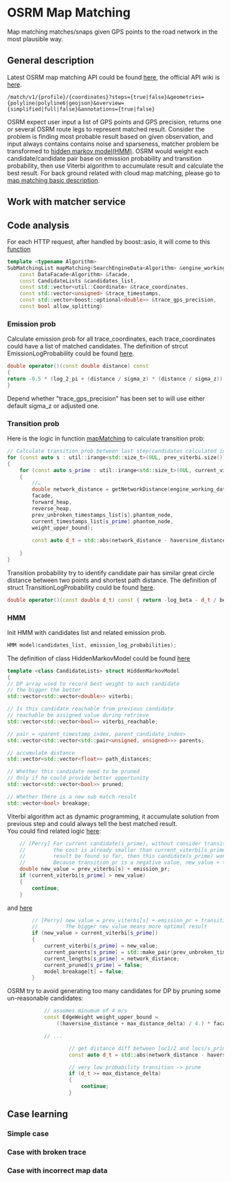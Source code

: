 # OSRM Map Matching
Map matching matches/snaps given GPS points to the road network in the most plausible way.


## General description
Latest OSRM map matching API could be found [here](https://github.com/Project-OSRM/osrm-backend/blob/master/docs/http.md#match-service), the official API wiki is [here](http://project-osrm.org/docs/v5.5.1/api/#match-service).  

```
/match/v1/{profile}/{coordinates}?steps={true|false}&geometries={polyline|polyline6|geojson}&overview={simplified|full|false}&annotations={true|false}
```

OSRM expect user input a list of GPS points and GPS precision, returns one or several OSRM route legs to represent matched result.  Consider the problem is finding most probable result based on given observation, and input always contains contains noise and sparseness, matcher problem be transformed to [hidden markov model(HMM)](https://www.microsoft.com/en-us/research/publication/hidden-markov-map-matching-noise-sparseness).  OSRM would weight each candidate/candidate pair base on emission probability and transition probability, then use Viterbi algorithm to accumulate result and calculate the best result.
For back ground related with cloud map matching, please go to [map matching basic description](../../routing_basic/doc/mapmatching_basic.md).



## Work with matcher service


## Code analysis
For each HTTP request, after handled by boost::asio, it will come to this [function](https://github.com/Telenav/osrm-backend/blob/7677b8513bf8cdbadb575c745acf4f9124887764/src/engine/routing_algorithms/map_matching.cpp#L71)
```c++
template <typename Algorithm>
SubMatchingList mapMatching(SearchEngineData<Algorithm> &engine_working_data,
    const DataFacade<Algorithm> &facade,
    const CandidateLists &candidates_list,
    const std::vector<util::Coordinate> &trace_coordinates,
    const std::vector<unsigned> &trace_timestamps,
    const std::vector<boost::optional<double>> &trace_gps_precision,
    const bool allow_splitting)
```

### Emission prob

Calculate emission prob for all trace_coordinates, each trace_coordinates could have a list of matched candidates.  The definition of strcut EmissionLogProbability could be found [here](https://github.com/Telenav/osrm-backend/blob/7677b8513bf8cdbadb575c745acf4f9124887764/include/engine/map_matching/hidden_markov_model.hpp#L27).

```c++
double operator()(const double distance) const
{
return -0.5 * (log_2_pi + (distance / sigma_z) * (distance / sigma_z)) - log_sigma_z;
}
```
Depend whether "trace_gps_precision" has been set to will use either default sigma_z or adjusted one.


### Transition prob

Here is the logic in function [mapMatching]() to calculate transition prob: 
```C++
// Calculate transition prob between last step(candidates calculated in previous step) and this step
for (const auto s : util::irange<std::size_t>(0UL, prev_viterbi.size()))
{
	for (const auto s_prime : util::irange<std::size_t>(0UL, current_viterbi.size()))
	{
		//…
		double network_distance = getNetworkDistance(engine_working_data,
		facade,
		forward_heap,
		reverse_heap,
		prev_unbroken_timestamps_list[s].phantom_node,
		current_timestamps_list[s_prime].phantom_node,
		weight_upper_bound);
		
		const auto d_t = std::abs(network_distance - haversine_distance);
		
	}
}

```
Transition probability try to identify candidate pair has similar great circle distance between two points and shortest path distance.  The definition of struct TransitionLogProbability could be found [here](https://github.com/Telenav/osrm-backend/blob/7677b8513bf8cdbadb575c745acf4f9124887764/include/engine/map_matching/hidden_markov_model.hpp#L42).
```C++
double operator()(const double d_t) const { return -log_beta - d_t / beta; }
```



### HMM

Init HMM with candidates list and related emission prob.
```C++
HMM model(candidates_list, emission_log_probabilities);
```

The definition of class HiddenMarkovModel could be found [here](https://github.com/Telenav/osrm-backend/blob/7677b8513bf8cdbadb575c745acf4f9124887764/src/engine/routing_algorithms/map_matching.cpp#L224)
```C++
template <class CandidateLists> struct HiddenMarkovModel
{
// DP array used to record best weight to each candidate
// the bigger the better
std::vector<std::vector<double>> viterbi;

// Is this candidate reachable from previous candidate
// reachable be assigned value during retrieve
std::vector<std::vector<bool>> viterbi_reachable;

// pair = <parent_timestamp_index, parent_candidate_index>
std::vector<std::vector<std::pair<unsigned, unsigned>>> parents;

// accumulate distance
std::vector<std::vector<float>> path_distances;

// Whether this candidate need to be pruned
// Only if he could provide better opportunity 
std::vector<std::vector<bool>> pruned;

// Whether there is a new sub match result
std::vector<bool> breakage;

```

Viterbi algorithm act as dynamic programming, it accumulate solution from previous step and could always tell the best matched result.  
You could find related logic [here](https://github.com/Telenav/osrm-backend/blob/7677b8513bf8cdbadb575c745acf4f9124887764/src/engine/routing_algorithms/map_matching.cpp#L235):
```C++
    // [Perry] For current candidate(s_prime), without consider transition prob from s to s_prime, 
    //         the cost is already smaller than current_viterbi[s_prime] which records best 
    //         result be found so far, then this candidate(s_prime) won't be a better solution compare with current_viterbi
    //         Because transition_pr is a negative value, new_value + transition_pr could only be smaller
    double new_value = prev_viterbi[s] + emission_pr;
    if (current_viterbi[s_prime] > new_value)
    {
        continue;
    }
```
and [here](https://github.com/Telenav/osrm-backend/blob/7677b8513bf8cdbadb575c745acf4f9124887764/src/engine/routing_algorithms/map_matching.cpp#L261)

```C++
        // [Perry] new_value = prev_viterbi[s] + emission_pr + transition_pr
        //         The bigger new_value means more optimal result
        if (new_value > current_viterbi[s_prime])
        {
            current_viterbi[s_prime] = new_value;
            current_parents[s_prime] = std::make_pair(prev_unbroken_timestamp, s);
            current_lengths[s_prime] = network_distance;
            current_pruned[s_prime] = false;
            model.breakage[t] = false;
        }
```

OSRM try to avoid generating too many candidates for DP by pruning some un-reasonable candidates:
```C++
            // assumes minumum of 4 m/s
            const EdgeWeight weight_upper_bound =
                ((haversine_distance + max_distance_delta) / 4.) * facade.GetWeightMultiplier();

            // ...

                    // get distance diff between loc1/2 and locs/s_prime
                    const auto d_t = std::abs(network_distance - haversine_distance);

                    // very low probability transition -> prune
                    if (d_t >= max_distance_delta)
                    {
                        continue;
                    }

```

## Case learning

### Simple case

### Case with broken trace

### Case with incorrect map data





